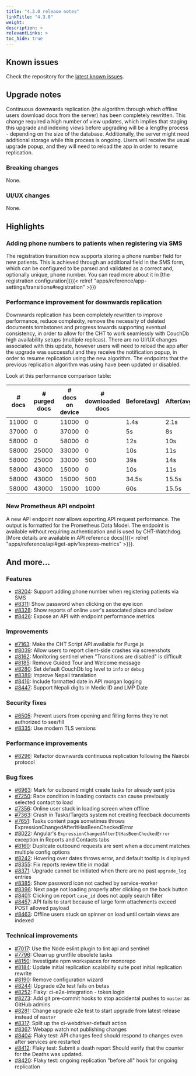```yaml
---
title: "4.3.0 release notes"
linkTitle: "4.3.0"
weight:
description: >
relevantLinks: >
toc_hide: true
---
```


## Known issues

Check the repository for the [latest known issues](https://github.com/medic/cht-core/issues?q=is%3Aissue+label%3A%22Affects%3A+4.3.0%22).

## Upgrade notes

Continuous downwards replication (the algorithm through which offline users download docs from the server) has been completely rewritten. This change required a high number of view updates, which implies that staging this upgrade and indexing views before upgrading will be a lengthy process - depending on the size of the database. Additionally, the server might need additional storage while this process is ongoing.
Users will receive the usual upgrade popup, and they will need to reload the app in order to resume replication.

### Breaking changes

None.

### UI/UX changes

None.

## Highlights

### Adding phone numbers to patients when registering via SMS

The registration transition now supports storing a phone number field for new patients. This is achieved through an additional field in the SMS form, which can be configured to be parsed and validated as a correct and, optionally unique, phone number. You can read more about it in [the registration configuration]({{< relref "apps/reference/app-settings/transitions#registration" >}})

### Performance improvement for downwards replication

Downwards replication has been completely rewritten to improve performance, reduce complexity, remove the necessity of deleted documents tombstones and progress towards supporting eventual consistency, in order to allow for the CHT to work seamlessly with CouchDb high availability setups (multiple replicas).
There are no UI/UX changes associated with this update, however users will need to reload the app after the upgrade was successful and they receive the notification popup, in order to resume replication using the new algorithm. The endpoints that the previous replication algorithm was using have been updated or disabled.

Look at this performance comparison table:

| # docs | # purged docs | # docs on device | # downloaded docs | Before(avg) | After(avg) | Difference |
|--------|---------------|---------------|---------------------|----------------|----------------|------------|
| 11000  | 0             | 11000         | 0                   | 1.4s           | 2.1s           | 0.6        |
| 37000  | 0             | 37000         | 0                   | 5s             | 8s             | 0.6        |
| 58000  | 0             | 58000         | 0                   | 12s            | 10s            | 1.2        |
| 58000  | 25000         | 33000         | 0                   | 10s            | 11s            | 0.8        |
| 58000  | 25000         | 33000         | 500                 | 39s            | 14s            | 2.7        |
| 58000  | 43000         | 15000         | 0                   | 10s            | 11s            | 0.8        |
| 58000  | 43000         | 15000         | 500                 | 34.5s          | 15.5s          | 2.2        |
| 58000  | 43000         | 15000         | 1000                | 60s            | 15.5s          | 3.7        |


### New Prometheus API endpoint

A new API endpoint now allows exporting API request performance. The output is formatted for the Prometheus Data Model. The endpoint is available without requiring authentication and is used by CHT-Watchdog. [More details are available in API reference docs]({{< relref "apps/reference/api#get-apiv1express-metrics" >}}).

## And more...
### Features

- [#8204](https://github.com/medic/cht-core/issues/8204): Support adding phone number when registering patients via SMS
- [#8311](https://github.com/medic/cht-core/issues/8311): Show password when clicking on the eye icon
- [#8328](https://github.com/medic/cht-core/issues/8328): Show reports of online user's associated place and below
- [#8426](https://github.com/medic/cht-core/issues/8426): Expose an API with endpoint performance metrics

### Improvements

- [#7163](https://github.com/medic/cht-core/issues/7163): Make the CHT Script API available for Purge.js
- [#8039](https://github.com/medic/cht-core/issues/8039): Allow users to report client-side crashes via screenshots
- [#8162](https://github.com/medic/cht-core/issues/8162): Monitoring sentinel when "Transitions are disabled" is difficult
- [#8185](https://github.com/medic/cht-core/issues/8185): Remove Guided Tour and Welcome message
- [#8280](https://github.com/medic/cht-core/issues/8280): Set default CouchDb log level to `info` or `debug`
- [#8389](https://github.com/medic/cht-core/issues/8389): Improve Nepali translation
- [#8416](https://github.com/medic/cht-core/issues/8416): Include formatted date in API morgan logging
- [#8447](https://github.com/medic/cht-core/issues/8447): Support Nepali digits in Medic ID and LMP Date

### Security fixes

- [#6505](https://github.com/medic/cht-core/issues/6505): Prevent users from opening and filling forms they're not authorized to see/fill
- [#8335](https://github.com/medic/cht-core/issues/8335): Use modern TLS versions

### Performance improvements

- [#8296](https://github.com/medic/cht-core/issues/8296): Refactor downwards continuous replication following the Nairobi protocol

### Bug fixes

- [#6963](https://github.com/medic/cht-core/issues/6963): Mark for outbound might create tasks for already sent jobs
- [#7250](https://github.com/medic/cht-core/issues/7250): Race condition in loading contacts can cause previously selected contact to load
- [#7356](https://github.com/medic/cht-core/issues/7356): Online user stuck in loading screen when offline
- [#7363](https://github.com/medic/cht-core/issues/7363): Crash in Tasks/Targets system not creating feedback documents
- [#7651](https://github.com/medic/cht-core/issues/7651): Tasks content page sometimes throws ExpressionChangedAfterItHasBeenCheckedError
- [#8022](https://github.com/medic/cht-core/issues/8022): Angular's `ExpressionChangedAfterItHasBeenCheckedError` exception in Reports and Contacts tabs
- [#8160](https://github.com/medic/cht-core/issues/8160): Duplicate outbound requests are sent when a document matches multiple config options
- [#8242](https://github.com/medic/cht-core/issues/8242): Hovering over dates throws error, and default tooltip is displayed
- [#8355](https://github.com/medic/cht-core/issues/8355): Fix reports review title in modal
- [#8371](https://github.com/medic/cht-core/issues/8371): Upgrade cannot be initiated when there are no past `upgrade_log` entries
- [#8385](https://github.com/medic/cht-core/issues/8385): Show password icon not cached by service-worker
- [#8396](https://github.com/medic/cht-core/issues/8396): Next page not loading properly after clicking on the back button
- [#8401](https://github.com/medic/cht-core/issues/8401): Clicking on report `case_id` does not apply search filter
- [#8457](https://github.com/medic/cht-core/issues/8457): API fails to start because of large form attachments exceed POST allowed payload
- [#8463](https://github.com/medic/cht-core/issues/8463): Offline users stuck on spinner on load until certain views are indexed

### Technical improvements

- [#7017](https://github.com/medic/cht-core/issues/7017): Use the Node eslint plugin to lint api and sentinel
- [#7796](https://github.com/medic/cht-core/issues/7796): Clean up gruntfile obsolete tasks
- [#8150](https://github.com/medic/cht-core/issues/8150): Investigate npm workspaces for monorepo
- [#8184](https://github.com/medic/cht-core/issues/8184): Update initial replication scalability suite post initial replication rewrite
- [#8190](https://github.com/medic/cht-core/issues/8190): Remove configuration wizard
- [#8244](https://github.com/medic/cht-core/issues/8244): Upgrade e2e test fails on betas
- [#8252](https://github.com/medic/cht-core/issues/8252): Flaky: ci-e2e-integration - token login
- [#8273](https://github.com/medic/cht-core/issues/8273): Add git pre-commit hooks to stop accidental pushes to `master` as GitHub admins
- [#8281](https://github.com/medic/cht-core/issues/8281): Change upgrade e2e test to start upgrade from latest release instead of `master`
- [#8317](https://github.com/medic/cht-core/issues/8317): Split up the ci-webdriver-default action
- [#8367](https://github.com/medic/cht-core/issues/8367): Webapp watch not publishing changes
- [#8404](https://github.com/medic/cht-core/issues/8404): Flaky test: API changes feed should respond to changes even after services are restarted
- [#8412](https://github.com/medic/cht-core/issues/8412): Flaky test: Submit a death report Should verify that the counter for the Deaths was updated.
- [#8420](https://github.com/medic/cht-core/issues/8420): Flaky test: ongoing replication "before all" hook for ongoing replication
